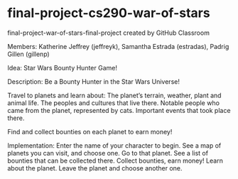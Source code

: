 # final-project-cs290-war-of-stars
final-project-war-of-stars-final-project created by GitHub Classroom

Members: Katherine Jeffrey (jeffreyk), Samantha Estrada (estradas), Padrig Gillen (gillenp)

Idea: Star Wars Bounty Hunter Game! 

Description: Be a Bounty Hunter in the Star Wars Universe!


Travel to planets and learn about:
The planet’s terrain, weather, plant and animal life. 
The peoples and cultures that live there. 
Notable people who came from the planet, represented by cats. 
Important events that took place there.                     


Find and collect bounties on each planet to earn money!


Implementation: 
Enter the name of your character to begin. 
See a map of planets you can visit, and choose one. 
Go to that planet.
See a list of bounties that can be collected there. 
Collect bounties, earn money! 
Learn about the planet.
Leave the planet and choose another one. 
